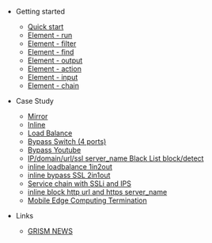 <!-- docs/_sidebar.md -->
- Getting started

  - [Quick start](/)
  - [Element - run](run.md)
  - [Element - filter](filter.md)
  - [Element - find](find.md)
  - [Element - output](output.md)
  - [Element - action](action.md)
  - [Element - input](input.md)
  - [Element - chain](chain.md)
  
- Case Study
  - [Mirror](Mirror.md)
  - [Inline](Inline.md)
  - [Load Balance](LoadBalance.md)
  - [Bypass Switch (4 ports)](bypassSwitch.md)
  - [Bypass Youtube](bypassYoutube.md)
  - [IP/domain/url/ssl server_name Black List block/detect](blackList.md)
  - [inline loadbalance 1in2out](inlineLB_1in2out.md)
  - [inline bypass SSL 2in1out](inline_2in1out_bypass_ssl.md)
  - [Service chain with SSLi and IPS](service_chain_ssli_ips.md)
  - [inline block http url and https server_name](inlineblockhttphttps.md)
  - [Mobile Edge Computing Termination](MECTerminate.md.md)
- Links
  - [GRISM NEWS](https://packetx.github.io/gnews/)
